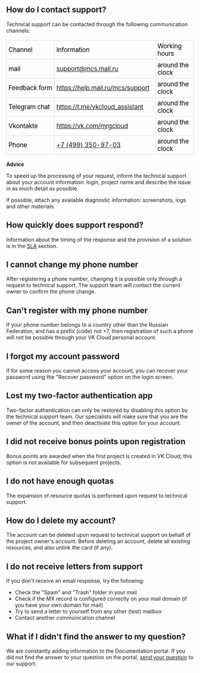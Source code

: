 ## How do I contact support?

Technical support can be contacted through the following communication channels:

<table style="box-sizing: border-box; outline: none; border: none; border-collapse: collapse; empty-cells: show; max-width: 100%; color: rgb(0, 0, 0); font-family: Inter; font-size: 17px; font-style: normal; font-variant-ligatures: normal; font-variant-caps: normal; font-weight: 400; letter-spacing: -0.24px; orphans: 2; text-align: start; text-indent: 0px; text-transform: none; white-space: normal; widows: 2; word-spacing: 0px; -webkit-text-stroke-width: 0px; text-decoration-style: initial; text-decoration-color: initial; width: 697.6px; margin-right: 69.0375px;"><tbody style="box-sizing: border-box; outline: none;"><tr style="box-sizing: border-box; outline: none;"><td style="box-sizing: border-box; outline: none; border: 1px solid rgb(221, 221, 221); padding: 5px; width: 228.8px;">Channel</td><td style="box-sizing: border-box; outline: none; border: 1px solid rgb(221, 221, 221); padding: 5px; width: 298.4px;">Information</td><td style="box-sizing: border-box; outline: none; border: 1px solid rgb(221, 221, 221); padding: 5px; width: 169.6px;">Working hours</td></tr><tr style="box-sizing: border-box; outline: none;"><td style="box-sizing: border-box; outline: none; border: 1px solid rgb(221, 221, 221); padding: 5px; width: 228.8px;">mail</td><td style="box-sizing: border-box; outline: none; border: 1px solid rgb(221, 221, 221); padding: 5px; width: 298.4px;"><a href="mailto:support@mcs.mail.ru" style="box-sizing: border-box; outline: none;">support@mcs.mail.ru</a></td><td style="box-sizing: border-box; outline: none; border: 1px solid rgb(221, 221, 221); padding: 5px; width: 169.6px;">around the clock</td></tr><tr style="box-sizing: border-box; outline: none;"><td style="box-sizing: border-box; outline: none; border: 1px solid rgb(221, 221, 221); padding: 5px; width: 228.8px;">Feedback form</td><td style="box-sizing: border-box; outline: none; border: 1px solid rgb(221, 221, 221); padding: 5px; width: 298.4px;"><a href="https://help.mail.ru/mcs/support" style="box-sizing: border-box; outline: none;">https://help.mail.ru/mcs/support</a></td><td style="box-sizing: border-box; outline: none; border: 1px solid rgb(221, 221, 221); padding: 5px; width: 169.6px;">around the clock</td></tr><tr style="box-sizing: border-box; outline: none;"><td style="box-sizing: border-box; outline: none; border: 1px solid rgb(221, 221, 221); padding: 5px; width: 228.8px;">Telegram chat</td><td style="box-sizing: border-box; outline: none; border: 1px solid rgb(221, 221, 221); padding: 5px; width: 298.4px;"><a href="https://t.me/vkcloud_assistant" style="box-sizing: border-box; outline: none;" title="">https://t.me/vkcloud_assistant</a></td><td style="box-sizing: border-box; outline: none; border: 1px solid rgb(221, 221, 221); padding: 5px; width: 169.6px;">around the clock</td></tr><tr style="box-sizing: border-box; outline: none;"><td style="box-sizing: border-box; outline: none; border: 1px solid rgb(221, 221, 221); padding: 5px; width: 228.8px;">Vkontakte</td><td style="box-sizing: border-box; outline: none; border: 1px solid rgb(221, 221, 221); padding: 5px; width: 298.4px;"><a href="https://vk.com/mrgcloud" style="box-sizing: border-box; outline: none;">https://vk.com/mrgcloud</a></td><td style="box-sizing: border-box; outline: none; border: 1px solid rgb(221, 221, 221); padding: 5px; width: 169.6px;">around the clock</td></tr><tr style="box-sizing: border-box; outline: none;"><td style="box-sizing: border-box; outline: none; border: 1px solid rgb(221, 221, 221); padding: 5px; width: 228.8px;">Phone</td><td style="box-sizing: border-box; outline: none; border: 1px solid rgb(221, 221, 221); padding: 5px; width: 298.4px;"><a href="tel://+7(499)350-97-03" style="box-sizing: border-box; outline: none;" title="">+7 (499) 350-97-03</a></td><td style="box-sizing: border-box; outline: none; border: 1px solid rgb(221, 221, 221); padding: 5px; width: 169.6px;">around the clock</td></tr></tbody></table>

**Advice**

To speed up the processing of your request, inform the technical support about your account information: login, project name and describe the issue in as much detail as possible.

If possible, attach any available diagnostic information: screenshots, logs and other materials.

## How quickly does support respond?

Information about the timing of the response and the provision of a solution is in the [SLA](https://mcs.mail.ru/help/en_US/support/support-info) section.

## I cannot change my phone number

After registering a phone number, changing it is possible only through a request to technical support. The support team will contact the current owner to confirm the phone change.

## Can't register with my phone number

If your phone number belongs to a country other than the Russian Federation, and has a prefix (code) not +7, then registration of such a phone will not be possible through your VK Cloud personal account.

## I forgot my account password

If for some reason you cannot access your account, you can recover your password using the "Recover password" option on the login screen.

## Lost my two-factor authentication app

Two-factor authentication can only be restored by disabling this option by the technical support team. Our specialists will make sure that you are the owner of the account, and then deactivate this option for your account.

## I did not receive bonus points upon registration

Bonus points are awarded when the first project is created in VK Cloud; this option is not available for subsequent projects.

## I do not have enough quotas

The expansion of resource quotas is performed upon request to technical support.

## How do I delete my account?

The account can be deleted upon request to technical support on behalf of the project owner's account. Before deleting an account, delete all existing resources, and also unlink the card (if any).

## I do not receive letters from support

If you don't receive an email response, try the following:

- Check the "Spam" and "Trash" folder in your mail
- Check if the MX record is configured correctly on your mail domain (if you have your own domain for mail)
- Try to send a letter to yourself from any other (test) mailbox
- Contact another communication channel

## What if I didn't find the answer to my question?

We are constantly adding information to the Documentation portal. If you did not find the answer to your question on the portal, [send your question](/en/contacts) to our support.
